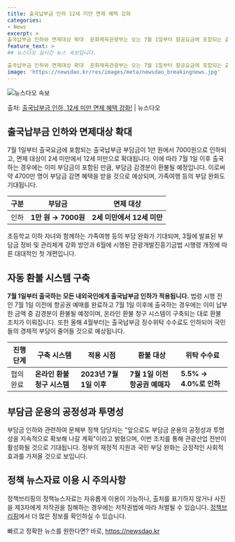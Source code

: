 ```yaml
---
title: 출국납부금 인하 12세 미만 면제 혜택 강화
categories:
- News
excerpt: >
출국납부금 인하와 면제대상 확대  문화체육관광부는 오는 7월 1일부터 항공요금에 포함되는 출국납부금 부담금을…
feature_text: >
## 뉴스다오 실시간 뉴스 속보입니다.

출국납부금 인하와 면제대상 확대  문화체육관광부는 오는 7월 1일부터 항공요금에 포함되는 출국납부금 부담금을…
image: 'https://newsdao.kr/res/images/meta/newsdao_breakingnews.jpg'
---
```


![뉴스다오 속보](https://newsdao.kr/res/images/meta/newsdao_breakingnews.jpg)

<p>출처: <a href="https://newsdao.kr/4509" rel="dofollow">출국납부금 인하, 12세 미만 면제 혜택 강화!</a> | 뉴스다오</p>

<h2 data-ke-size="size26">출국납부금 인하와 면제대상 확대</h2>
<p data-ke-size="size16">7월 1일부터 출국요금에 포함되는 출국납부금 부담금이 1만 원에서 7000원으로 인하되고, 면제 대상이 2세 미만에서 12세 미만으로 확대됩니다. 이에 따라 7월 1일 이후 출국하는 경우에는 이미 부담금이 포함된 만큼, 부담금 감경분이 환불될 예정입니다. 이로써 약 4700만 명이 부담금 감면 혜택을 받을 것으로 예상되며, 가족여행 등의 부담 완화도 기대됩니다.</p>
<table>
<thead>
<tr>
<th>구분</th>
<th>부담금</th>
<th>면제 대상</th>
</tr>
</thead>
<tbody>
<tr>
<td>인하</td>
<td><b>1만 원 → 7000원</b></td>
<td><b>2세 미만에서 12세 미만</b></td>
</tr>
</tbody>
</table>
<p data-ke-size="size16">초등학교 이하 자녀와 함께하는 가족여행 등의 부담 완화가 기대되며, 3월에 발표된 부담금 정비 및 관리체계 강화 방안과 6월에 시행된 관광개발진흥기금법 시행령 개정에 따른 대대적인 첫 개편입니다.</p>

<h2 data-ke-size="size26">자동 환불 시스템 구축</h2>
<p data-ke-size="size16"><b>7월 1일부터 출국하는 모든 내외국인에게 출국납부금 인하가 적용됩니다.</b> 법령 시행 전인 7월 1일 이전에 항공권 예매를 완료하고 7월 1일 이후에 출국하는 경우에는 이미 납부한 금액 중 감경분이 환불될 예정이며, 온라인 환불 청구 시스템이 구축되는 대로 환불 조치가 이뤄집니다. 또한 올해 4월부터는 출국납부금 징수위탁 수수료도 인하되어 국민들의 경제적 부담이 줄어들 것으로 예상됩니다.</p>
<table>
<thead>
<tr>
<th>진행 단계</th>
<th>구축 시스템</th>
<th>적용 시점</th>
<th>환불 대상</th>
<th>위탁 수수료</th>
</tr>
</thead>
<tbody>
<tr>
<td>협의 완료</td>
<td><b>온라인 환불 청구 시스템</b></td>
<td><b>2023년 7월 1일 이후</b></td>
<td><b>7월 1일 이전 항공권 예매자</b></td>
<td><b>5.5% → 4.0%로 인하</b></td>
</tr>
</tbody>
</table>

<h2 data-ke-size="size26">부담금 운용의 공정성과 투명성</h2>
<p data-ke-size="size16">부담금 인하와 관련하여 문체부 정책 담당자는 "앞으로도 부담금 운용의 공정성과 투명성을 지속적으로 확보해 나갈 계획"이라고 밝혔으며, 이번 조치를 통해 관광산업 전반이 활성화될 것으로 기대됩니다. 정부의 재정적 지원과 국민 부담 완화는 긍정적인 사회적 효과를 가져올 것으로 보입니다.</p>

<h2 data-ke-size="size26">정책 뉴스자료 이용 시 주의사항</h2>
<p data-ke-size="size16">정책브리핑의 정책뉴스자료는 자유롭게 이용이 가능하나, 출처를 표기하지 않거나 사진을 제3자에게 저작권을 침해하는 경우에는 저작권법에 따라 처벌될 수 있습니다. <a href="https://https://www.korea.kr/">정책브리핑</a>에서 더 많은 정보를 확인하실 수 있습니다.</p>
<p data-ke-size="size16"></p> 

빠르고 정확한 뉴스를 원한다면? 바로, <a href="https://newsdao.kr" rel="dofollow">https://newsdao.kr</a>


    
